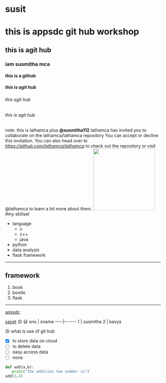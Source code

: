 # susit
# this is appsdc git hub workshop
## this is agit hub
### iam susmitha mca
#### this is a github
##### this is agit hub
###### this agit hub
###### this is agit hub
note: this is
lathamca plus **@susmitha112** lathamca has invited you to collaborate on the lathamca/lathamca repository
You can accept or decline this invitation. You can also head over to _https://github.com/lathamca/lathamca_ to check out the repository or visit @lathamca to learn a bit more about them.
<img src="https://images.pexels.com/photos/736230/pexels-photo-736230.jpeg?auto=compress&cs=tinysrgb&dpr=1&w=500" height="200" width="200">
#my skillset

- language
    - c
    - c++
    - java
- python 
- data analysis
- flask framework
___
## framework
1. book
2. bootle
3. flask
___
[apssdc](http://apssdc.in) 

[sacet](http://sacet.ac.in)
:blush:
:smiley:
sno | sname
----|------
1 | susmitha
2 | kavya

:angry:
what is use of git hub
- [x] to store data on cloud
- [ ] to delete data
- [ ] easy access data
- [ ] none

`````python
def add(a,b):
   print("the addition two number is")
add(3,4)   
   
